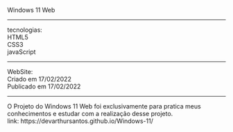 Windows 11 Web <br>
<hr />
tecnologias:<br>
   HTML5<br>
   CSS3<br>
   javaScript<br>
<hr />
WebSite:<br>
   Criado em 17/02/2022<br>
   Publicado em 17/02/2022<br>
<hr />
 O Projeto do Windows 11 Web foi exclusivamente para pratica meus conhecimentos e estudar com a realização desse projeto.<br>
link: https://devarthursantos.github.io/Windows-11/
